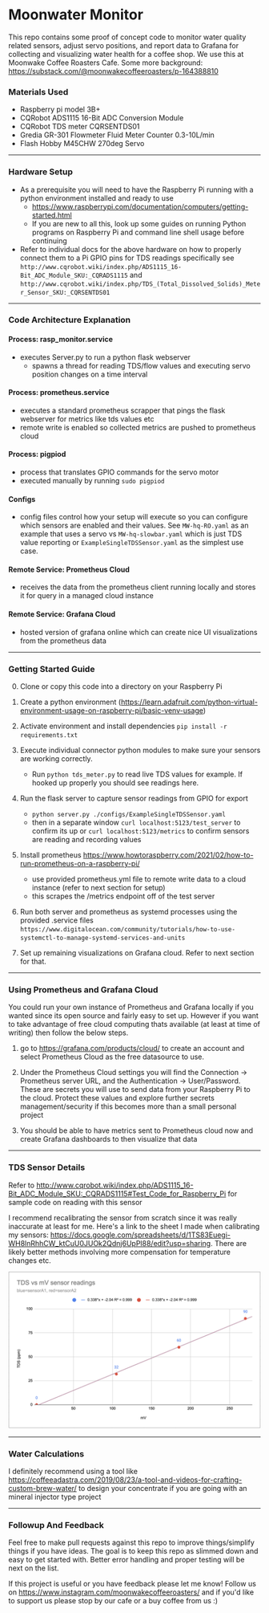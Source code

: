 # Moonwater Monitor
This repo contains some proof of concept code to monitor water quality related sensors, adjust servo positions, and report data to Grafana for collecting and visualizing water health for a coffee shop. We use this at Moonwake Coffee Roasters Cafe. Some more background: https://substack.com/@moonwakecoffeeroasters/p-164388810

### Materials Used

- Raspberry pi model 3B+
- CQRobot ADS1115 16-Bit ADC Conversion Module
- CQRobot TDS meter CQRSENTDS01
- Gredia GR-301 Flowmeter Fluid Meter Counter 0.3-10L/min
- Flash Hobby M45CHW 270deg Servo
________________________________________________
### Hardware Setup
- As a prerequisite you will need to have the Raspberry Pi running with a python environment installed and ready to use
    - https://www.raspberrypi.com/documentation/computers/getting-started.html
    - If you are new to all this, look up some guides on running Python programs on Raspberry Pi and command line shell usage before continuing
- Refer to individual docs for the above hardware on how to properly connect them to a Pi GPIO pins
    for TDS readings specifically see `http://www.cqrobot.wiki/index.php/ADS1115_16-Bit_ADC_Module_SKU:_CQRADS1115`
    and `http://www.cqrobot.wiki/index.php/TDS_(Total_Dissolved_Solids)_Meter_Sensor_SKU:_CQRSENTDS01`

________________________________________________

### Code Architecture Explanation
#### Process: rasp_monitor.service
- executes Server.py to run a python flask webserver 
    - spawns a thread for reading TDS/flow values and executing servo position changes on a time interval

#### Process: prometheus.service
- executes a standard prometheus scrapper that pings the flask webserver for metrics like tds values etc
- remote write is enabled so collected metrics are pushed to prometheus cloud

#### Process: pigpiod
- process that translates GPIO commands for the servo motor
- executed manually by running `sudo pigpiod`

#### Configs
- config files control how your setup will execute so you can configure which sensors are enabled and their values. See `MW-hq-RO.yaml` as an example that uses a servo vs `MW-hq-slowbar.yaml` which is just TDS value reporting or `ExampleSingleTDSSensor.yaml` as the simplest use case.

#### Remote Service: Prometheus Cloud
- receives the data from the prometheus client running locally and stores it for query in a managed cloud instance

#### Remote Service: Grafana Cloud
- hosted version of grafana online which can create nice UI visualizations from the prometheus data

________________________________________________
### Getting Started Guide
0. Clone or copy this code into a directory on your Raspberry Pi

1. Create a python environment (https://learn.adafruit.com/python-virtual-environment-usage-on-raspberry-pi/basic-venv-usage)

2. Activate environment and install dependencies `pip install -r requirements.txt`

3. Execute individual connector python modules to make sure your sensors are working correctly.
    - Run `python tds_meter.py` to read live TDS values for example. If hooked up properly you should see readings here.

4. Run the flask server to capture sensor readings from GPIO for export
    - `python server.py ./configs/ExampleSingleTDSSensor.yaml` 
    - then in a separate window `curl localhost:5123/test_server` to confirm its up or `curl localhost:5123/metrics` to confirm sensors are reading and recording values

5. Install prometheus https://www.howtoraspberry.com/2021/02/how-to-run-prometheus-on-a-raspberry-pi/
    - use provided prometheus.yml file to remote write data to a cloud instance (refer to next section for setup)
    - this scrapes the /metrics endpoint off of the test server

6. Run both server and prometheus as systemd processes using the provided .service files `https://www.digitalocean.com/community/tutorials/how-to-use-systemctl-to-manage-systemd-services-and-units`

7. Set up remaining visualizations on Grafana cloud. Refer to next section for that.
________________________________________________
### Using Prometheus and Grafana Cloud
You could run your own instance of Prometheus and Grafana locally if you wanted since its open source and fairly easy to set up. However if you want to take advantage of free cloud computing thats available (at least at time of writing) then follow the below steps.

1. go to https://grafana.com/products/cloud/ to create an account and select Prometheus Cloud as the free datasource to use.

2. Under the Prometheus Cloud settings you will find the Connection -> Prometheus server URL, and the Authentication -> User/Password. These are secrets you will use to send data from your Raspberry Pi to the cloud. Protect these values and explore further secrets management/security if this becomes more than a small personal project

3. You should be able to have metrics sent to Prometheus cloud now and create Grafana dashboards to then visualize that data

________________________________________________
### TDS Sensor Details

Refer to http://www.cqrobot.wiki/index.php/ADS1115_16-Bit_ADC_Module_SKU:_CQRADS1115#Test_Code_for_Raspberry_Pi for sample code on reading with this sensor

I recommend recalibrating the sensor from scratch since it was really inaccurate at least for me. Here's a link to the sheet I made when calibrating my sensors: https://docs.google.com/spreadsheets/d/1TS83Euegi-WH8lnRhhCW_ktCuU0JUOk2Qdnj6UpPl88/edit?usp=sharing. There are likely better methods involving more compensation for temperature changes etc.

![alt text](images/tds_sensor_calibration.png)
________________________________________________
### Water Calculations

I definitely recommend using a tool like https://coffeeadastra.com/2019/08/23/a-tool-and-videos-for-crafting-custom-brew-water/
to design your concentrate if you are going with an mineral injector type project

________________________________________________
### Followup And Feedback

Feel free to make pull requests against this repo to improve things/simplify things if you have ideas. The goal is to keep this repo as slimmed down and easy to get started with. Better error handling and proper testing will be next on the list.

If this project is useful or you have feedback please let me know! Follow us on https://www.instagram.com/moonwakecoffeeroasters/ and if you'd like to support us please stop by our cafe or a buy coffee from us :)